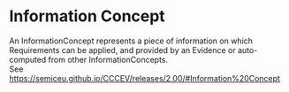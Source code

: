 

# Information Concept



An InformationConcept represents a piece of information on which Requirements can be applied, and provided by an Evidence or auto-computed from other InformationConcepts. <br /> See https://semiceu.github.io/CCCEV/releases/2.00/#Information%20Concept


